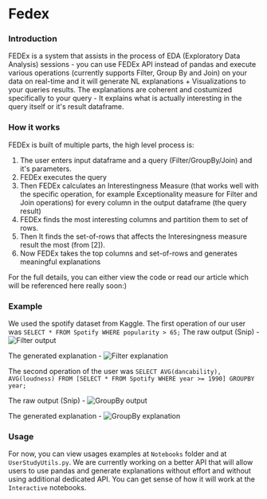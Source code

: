 
# Fedex
### Introduction
FEDEx is a system that assists in the process of EDA (Exploratory Data Analysis) sessions - you can use FEDEx API instead of pandas and execute various operations (currently supports Filter, Group By and Join) on your data on real-time and it will generate NL explanations + Visualizations to your queries results. The explanations are coherent and costumized specifically to your query - It explains what is actually interesting in the query itself or it's result dataframe. 

### How it works
FEDEx is built of multiple parts, the high level process is:

1. The user enters input dataframe and a query (Filter/GroupBy/Join) and it's parameters. 
2. FEDEx executes the query
3. Then FEDEx calculates an Interestingness Measure (that works well with the specific operation, for example Exceptionality measure for Filter and Join operations) for every column in the output dataframe (the query result)
4. FEDEx finds the most interesting columns and partition them to set of rows.
5. Then It finds the set-of-rows that affects the Interesingness measure result the most (from [2]).
6. Now FEDEx takes the top columns and set-of-rows and generates  meaningful explanations

For the full details, you can either view the code or read our article which will be referenced here really soon:)

### Example
We used the spotify dataset from Kaggle.
The first operation of our user was `SELECT * FROM Spotify WHERE popularity > 65;`
The raw output (Snip) -
![Filter output](tmp)

The generated explanation -
![Filter explanation](tmp)

The second operation of the user was `SELECT AVG(dancability), AVG(loudness) FROM [SELECT * FROM Spotify WHERE year >= 1990] GROUPBY year;`

The raw output (Snip) -
![GroupBy output](tmp)

The generated explanation -
![GroupBy explanation](tmp)

### Usage
For now, you can view usages examples at `Notebooks` folder and at `UserStudyUtils.py`.  We are currently working on a better API that will allow users to use pandas and generate explanations without effort and without using additional dedicated API. You can get sense of how it will work at the `Interactive` notebooks.
